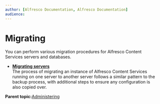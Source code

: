 ```yaml
---
author: [Alfresco Documentation, Alfresco Documentation]
audience: 
---
```


# Migrating

You can perform various migration procedures for Alfresco Content Services servers and databases.

-   **[Migrating servers](../concepts/migrating-servers.md)**  
The process of migrating an instance of Alfresco Content Services running on one server to another server follows a similar pattern to the backup process, with additional steps to ensure any configuration is also copied over.

**Parent topic:**[Administering](../concepts/ch-administering.md)

